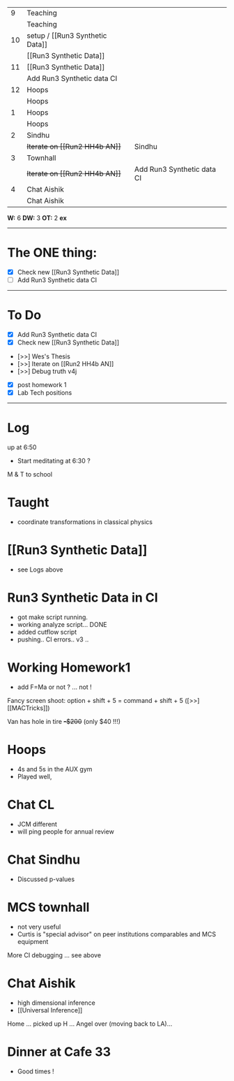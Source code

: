 
|     |                                  |                            |
| --- | -------------------------------- | -------------------------- |
| 9   | Teaching                         |                            |
|     | Teaching                         |                            |
| 10  | setup / [[Run3 Synthetic Data]]  |                            |
|     | [[Run3 Synthetic Data]]          |                            |
| 11  | [[Run3 Synthetic Data]]          |                            |
|     | Add Run3 Synthetic data CI       |                            |
| 12  | Hoops                            |                            |
|     | Hoops                            |                            |
| 1   | Hoops                            |                            |
|     | Hoops                            |                            |
| 2   | Sindhu                           |                            |
|     | ~~Iterate on  [[Run2 HH4b AN]]~~ | Sindhu                     |
| 3   | Townhall                         |                            |
|     | ~~Iterate on  [[Run2 HH4b AN]]~~ | Add Run3 Synthetic data CI |
| 4   | Chat Aishik                      |                            |
|     | Chat Aishik                      |                            |

**W:** 6
**DW:** 3
**OT:** 2
**ex** 

---
# The ONE thing: 
- [x] Check new [[Run3 Synthetic Data]]
- [ ] Add Run3 Synthetic data CI

---
# To Do

- [x] Add Run3 Synthetic data CI
- [x]  Check new [[Run3 Synthetic Data]]
- [>>]  Wes's Thesis
- [>>] Iterate on  [[Run2 HH4b AN]]
- [>>] Debug truth v4j
- [x] post homework 1
- [x] Lab Tech positions

---

# Log

up at 6:50
- Start meditating at 6:30 ?

M & T to school

# Taught
- coordinate transformations in classical physics

# [[Run3 Synthetic Data]]
- see Logs above

# Run3 Synthetic Data in CI
- got make script running.
- working analyze script... DONE
- added cutflow script
- pushing.. CI errors.. v3 .. 

# Working Homework1
- add F=Ma or not ? ... not !

Fancy screen shoot: option + shift + 5 = command + shift + 5
    ([>>]  [[MACTricks]])

Van has hole in tire ~~-$200~~ (only $40 !!!)


# Hoops 
- 4s and 5s in the AUX gym
- Played well, 

# Chat CL
- JCM different
- will ping people for annual review

# Chat Sindhu 
- Discussed p-values 


# MCS townhall 
- not very useful
- Curtis is "special advisor" on peer institutions comparables and MCS equipment


More CI debugging ... see above

# Chat Aishik
- high dimensional inference 
- [[Universal Inference]]


Home ... picked up H ... Angel over (moving back to LA)... 


# Dinner at Cafe 33 
- Good times ! 